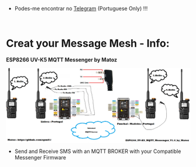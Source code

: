 * Podes-me encontrar no [Telegram](https://t.me/PMR446PT) (Portuguese Only) !!!<br>
<br>

# Creat your Message Mesh  - Info:
**ESP8266 UV-K5 MQTT Messenger by Matoz** 

<img align="center" width="530" src="Pictures/ESP8266_UV-K5_MQTT_Messenger.png" />

* Send and Receive SMS with an MQTT BROKER with your Compatible Messenger Firmware
